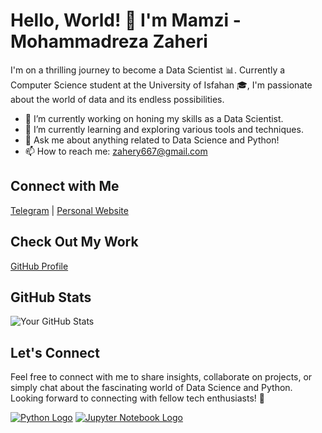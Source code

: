 # Hello, World! 👋 I'm Mamzi - Mohammadreza Zaheri

I'm on a thrilling journey to become a Data Scientist 📊. Currently a Computer Science student at the University of Isfahan 🎓, I'm passionate about the world of data and its endless possibilities.

- 🔭 I’m currently working on honing my skills as a Data Scientist.
- 🌱 I’m currently learning and exploring various tools and techniques.
- 💬 Ask me about anything related to Data Science and Python!
- 📫 How to reach me: zahery667@gmail.com

## Connect with Me

[Telegram](https://t.me/mmd2359) | [Personal Website](https://www.yourwebsite.com)

## Check Out My Work

[GitHub Profile](https://github.com/mmdreza-zaheri)

## GitHub Stats 

![Your GitHub Stats](https://github-readme-stats.vercel.app/api?username=mmdreza-zaheri&show_icons=true&theme=dark)

## Let's Connect

Feel free to connect with me to share insights, collaborate on projects, or simply chat about the fascinating world of Data Science and Python. Looking forward to connecting with fellow tech enthusiasts! 🚀

[![Python Logo](https://www.python.org/static/community_logos/python-logo-generic.svg)](https://www.python.org/)
[![Jupyter Notebook Logo](https://upload.wikimedia.org/wikipedia/commons/3/38/Jupyter_logo.svg)](https://jupyter.org/)

<!---
Mmdreza-zaheri/Mmdreza-zaheri is a ✨ special ✨ repository because its `README.md` (this file) appears on your GitHub profile.
You can click the Preview link to take a look at your changes.
--->
